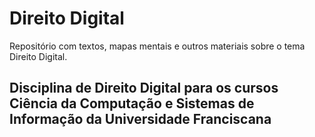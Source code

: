 # Direito Digital
Repositório com textos, mapas mentais e outros materiais sobre o tema Direito Digital.

## Disciplina de Direito Digital para os cursos Ciência da Computação e Sistemas de Informação da Universidade Franciscana

